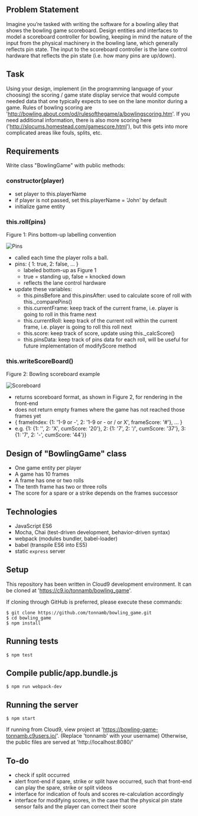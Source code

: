 ## Problem Statement

Imagine you’re tasked with writing the software for a bowling alley that shows the bowling game scoreboard.
Design entities and interfaces to model a scoreboard controller for bowling, keeping in mind the nature of the input from the physical machinery in the bowling lane, which generally reflects pin state.
The input to the scoreboard controller is the lane control hardware that reflects the pin state (i.e. how many pins are up/down).

## Task

Using your design, implement (in the programming language of your choosing) the scoring / game state display service that would compute needed data that one typically expects to see on the lane monitor during a game.
Rules of bowling scoring are 'http://bowling.about.com/od/rulesofthegame/a/bowlingscoring.htm'.
If you need additional information, there is also more scoring here ('http://slocums.homestead.com/gamescore.html'), but this gets into more complicated areas like fouls, splits, etc.

## Requirements

Write class "BowlingGame" with public methods:

### constructor(player)

* set player to this.playerName
* if player is not passed, set this.playerName = 'John' by default
* initialize game entity

### this.roll(pins)

Figure 1: Pins bottom-up labelling convention

![Pins](http://www.clker.com/cliparts/O/6/o/5/Z/5/bowling-pins-diagram-md.png)

* called each time the player rolls a ball.
* pins: { 1: true, 2: false, ... }
  * labeled bottom-up as Figure 1
  * true = standing up, false = knocked down
  * reflects the lane control hardware
* update these variables:
  * this.pinsBefore and this.pinsAfter: used to calculate score of roll with this._comparePins()
  * this.currentFrame: keep track of the current frame, i.e. player is going to roll in this frame next
  * this.currentRoll: keep track of the current roll within the current frame, i.e. player is going to roll this roll next
  * this.score: keep track of score, update using this._calcScore()
  * this.pinsData: keep track of pins data for each roll, will be useful for future implementation of modifyScore method

### this.writeScoreBoard()

Figure 2: Bowling scoreboard example

![Scoreboard](https://camo.githubusercontent.com/ad2710d5e239994189d3f15d2d927225cf9a2b0a/687474703a2f2f7777772e7770636c69706172742e636f6d2f72656372656174696f6e2f73706f7274732f626f776c696e672f626f776c696e675f73636f726573686565745f6578616d706c652e706e67)

* returns scoreboard format, as shown in Figure 2, for rendering in the front-end
* does not return empty frames where the game has not reached those frames yet
* { frameIndex: {1: '1-9 or -', 2: '1-9 or - or / or X', frameScore: '#'}, ... }
* e.g. {1: {1: '', 2: 'X', cumScore: '20'}, 2: {1: '7', 2: '/', cumScore: '37'}, 3: {1: '7', 2: '-', cumScore: '44'}}

## Design of "BowlingGame" class

* One game entity per player
* A game has 10 frames
* A frame has one or two rolls
* The tenth frame has two or three rolls
* The score for a spare or a strike depends on the frames successor

## Technologies

* JavaScript ES6
* Mocha, Chai (test-driven development, behavior-driven syntax)
* webpack (modules bundler, babel-loader)
* babel (transpile ES6 into ES5)
* static `express` server

## Setup

This repository has been written in Cloud9 development environment.
It can be cloned at 'https://c9.io/tonnamb/bowling_game'.

If cloning through GitHub is preferred, please execute these commands:

    $ git clone https://github.com/tonnamb/bowling_game.git
    $ cd bowling_game
    $ npm install

## Running tests

    $ npm test

## Compile public/app.bundle.js

    $ npm run webpack-dev

## Running the server

    $ npm start

If running from Cloud9, view project at 'https://bowling-game-tonnamb.c9users.io/'. (Replace 'tonnamb' with your username)
Otherwise, the public files are served at 'http://localhost:8080/'

## To-do

* check if split occurred
* alert front-end if spare, strike or split have occurred, such that front-end can play the spare, strike or split videos
* interface for indication of fouls and scores re-calculation accordingly
* interface for modifying scores, in the case that the physical pin state sensor fails and the player can correct their score
